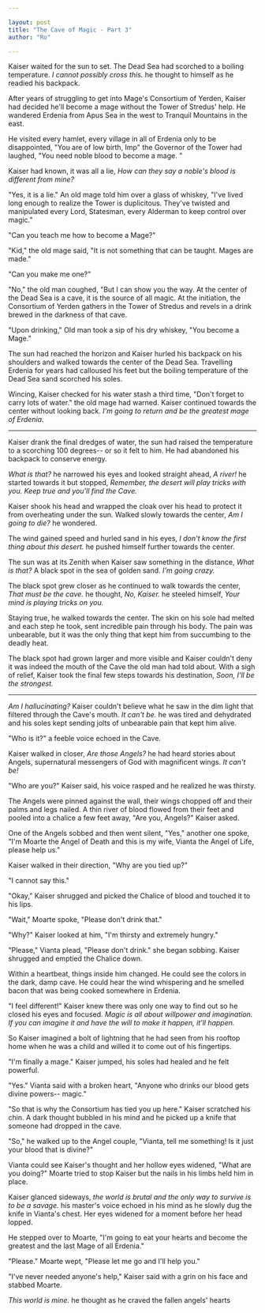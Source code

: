 ```yaml
---

layout: post
title: "The Cave of Magic - Part 3" 
author: "Ro"

---
```


Kaiser waited for the sun to set. The Dead Sea had scorched to a boiling temperature. *I cannot possibly cross this.* he thought to himself as he readied his backpack.

After years of struggling to get into Mage's Consortium of Yerden, Kaiser had decided he'll become a mage without the Tower of Stredus' help. He wandered Erdenia from Apus Sea in the west to Tranquil Mountains in the east. 

He visited every hamlet, every village in all of Erdenia only to be disappointed, "You are of low birth, Imp" the Governor of the Tower had laughed, "You need noble blood to become a mage. " 

Kaiser had known, it was all a lie, *How can they say a noble's blood is different from mine?* 

"Yes, it is a lie." An old mage told him over a glass of whiskey, "I've lived long enough to realize the Tower is duplicitous. They've twisted and manipulated every Lord, Statesman, every Alderman to keep control over magic."

"Can you teach me how to become a Mage?"

"Kid," the old mage said, "It is not something that can be taught. Mages are made."

"Can you make me one?"

"No," the old man coughed, "But I can show you the way. At the center of the Dead Sea is a cave, it is the source of all magic. At the initiation, the Consortium of Yerden gathers in the Tower of Stredus and revels in a drink brewed in the darkness of that cave.

"Upon drinking," Old man took a sip of his dry whiskey, "You become a Mage."

The sun had reached the horizon and Kaiser hurled his backpack on his shoulders and walked towards the center of the Dead Sea. Travelling Erdenia for years had calloused his feet but the boiling temperature of the Dead Sea sand scorched his soles.

Wincing, Kaiser checked for his water stash a third time, "Don't forget to carry lots of water." the old mage had warned. Kaiser continued towards the center without looking back. *I'm going to return and be the greatest mage of Erdenia.*

---

Kaiser drank the final dredges of water, the sun had raised the temperature to a scorching 100 degrees-- or so it felt to him. He had abandoned his backpack to conserve energy.

*What is that?* he narrowed his eyes and looked straight ahead, *A river!* he started towards it but stopped, *Remember, the desert will play tricks with you. Keep true and you'll find the Cave.*

Kaiser shook his head and wrapped the cloak over his head to protect it from overheating under the sun. Walked slowly towards the center, *Am I going to die?* he wondered. 

The wind gained speed and hurled sand in his eyes, *I don't know the first thing about this desert.* he pushed himself further towards the center.

The sun was at its Zenith when Kaiser saw something in the distance, *What is that?* A black spot in the sea of golden sand. *I'm going crazy.*

The black spot grew closer as he continued to walk towards the center, *That must be the cave.* he thought, *No, Kaiser.* he steeled himself, *Your mind is playing tricks on you.* 

Staying true, he walked towards the center. The skin on his sole had melted and each step he took, sent incredible pain through his body. The pain was unbearable, but it was the only thing that kept him from succumbing to the deadly heat. 

The black spot had grown larger and more visible and Kaiser couldn't deny it was indeed the mouth of the Cave the old man had told about. With a sigh of relief, Kaiser took the final few steps towards his destination, *Soon, I'll be the strongest.*

---

*Am I hallucinating?* Kaiser couldn't believe what he saw in the dim light that filtered through the Cave's mouth. *It can't be.* he was tired and dehydrated and his soles kept sending jolts of unbearable pain that kept him alive.

"Who is it?" a feeble voice echoed in the Cave. 

Kaiser walked in closer, *Are those Angels?* he had heard stories about Angels, supernatural messengers of God with magnificent wings. *It can't be!* 

"Who are you?" Kaiser said, his voice rasped and he realized he was thirsty. 

The Angels were pinned against the wall, their wings chopped off and their palms and legs nailed. A thin river of blood flowed from their feet and pooled into a chalice a few feet away, "Are you, Angels?" Kaiser asked.

One of the Angels sobbed and then went silent, "Yes," another one spoke, "I'm Moarte the Angel of Death and this is my wife, Vianta the Angel of Life, please help us."

Kaiser walked in their direction, "Why are you tied up?"

"I cannot say this."

"Okay," Kaiser shrugged and picked the Chalice of blood and touched it to his lips.

"Wait," Moarte spoke, "Please don't drink that."

"Why?" Kaiser looked at him, "I'm thirsty and extremely hungry."

"Please," Vianta plead, "Please don't drink." she began sobbing. Kaiser shrugged and emptied the Chalice down. 

Within a heartbeat, things inside him changed. He could see the colors in the dark, damp cave. He could hear the wind whispering and he smelled bacon that was being cooked somewhere in Erdenia. 

"I feel different!" Kaiser knew there was only one way to find out so he closed his eyes and focused. *Magic is all about willpower and imagination. If you can imagine it and have the will to make it happen, it'll happen.* 

So Kaiser imagined a bolt of lightning that he had seen from his rooftop home when he was a child and willed it to come out of his fingertips. 

"I'm finally a mage." Kaiser jumped, his soles had healed and he felt powerful.

"Yes." Vianta said with a broken heart, "Anyone who drinks our blood gets divine powers-- magic."

"So that is why the Consortium has tied you up here." Kaiser scratched his chin. A dark thought bubbled in his mind and he picked up a knife that someone had dropped in the cave.

"So," he walked up to the Angel couple, "Vianta, tell me something! Is it just your blood that is divine?"

Vianta could see Kaiser's thought and her hollow eyes widened, "What are you doing?" Moarte tried to stop Kaiser but the nails in his limbs held him in place.

Kaiser glanced sideways, *the world is brutal and the only way to survive is to be a savage.* his master's voice echoed in his mind as he slowly dug the knife in Vianta's chest. Her eyes widened for a moment before her head lopped. 

He stepped over to Moarte, "I'm going to eat your hearts and become the greatest and the last Mage of all Erdenia."

"Please." Moarte wept, "Please let me go and I'll help you."

"I've never needed anyone's help," Kaiser said with a grin on his face and stabbed Moarte.

*This world is mine.* he thought as he craved the fallen angels' hearts

